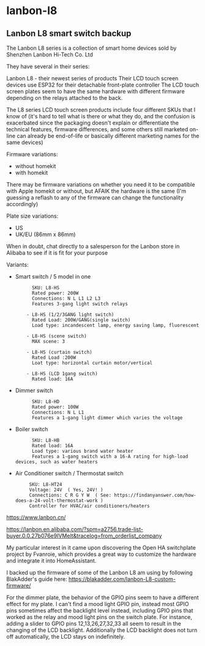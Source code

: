 # lanbon-l8
## Lanbon L8 smart switch backup

The Lanbon L8 series is a collection of smart home devices sold by Shenzhen Lanbon Hi-Tech Co. Ltd

They have several in their series:

Lanbon L8 - their newest series of products
            Their LCD touch screen devices use ESP32 for their detachable front-plate controller
            The LCD touch screen plates seem to have the same hardware with different firmware depending on the relays attached to the back.

The L8 series LCD touch screen products include four different SKUs that I know of
(it's hard to tell what is there or what they do, and the confusion is exacerbated since the packaging doesn't explain or differentiate the technical features, firmware differences, and some others still marketed on-line can already be end-of-life or basically different marketing names for the same devices)

Firmware variations: 
- without homekit
- with homekit

There may be firmware variations on whether you need it to be compatible with Apple homekit or without, but AFAIK the hardware is the same (I'm guessing a reflash to any of the firmware can change the functionality accordingly)

Plate size variations:
- US
- UK/EU (86mm x 86mm)

When in doubt, chat directly to a salesperson for the Lanbon store in Alibaba to see if it is fit for your purpose


Variants:
- Smart switch / 5 model in one

            SKU: L8-HS
            Rated power: 200W
            Connections: N L L1 L2 L3
            Features 3-gang light switch relays

          - L8-HS (1/2/3GANG light switch)
            Rated Load: 200W/GANG(single switch)
            Load type: incandescent lamp, energy saving lamp, fluorescent
            
          - L8-HS (scene switch)
            MAX scene: 3
            
          - L8-HS (curtain switch)
            Rated Load :200W
            Loat type: horizontal curtain motor/vertical
            
          - L8-HS (LCD 1gang switch)
            Rated load: 16A

- Dimmer switch

            SKU: L8-HD
            Rated power: 100W
            Connections: N L L1
            Features a 1-gang light dimmer which varies the voltage
            
- Boiler switch

            SKU: L8-HB
            Rated load: 16A
            Load type: various brand water heater
            Features a 1-gang switch with a 16-A rating for high-load devices, such as water heaters

 - Air Conditioner switch / Thermostat switch

            SKU: L8-HT24
            Voltage: 24V  ( Yes, 24V! ) 
            Connections: C R G Y W  ( See: https://findanyanswer.com/how-does-a-24-volt-thermostat-work )
            Controller for HVAC/air conditioners/heaters


https://www.lanbon.cn/

https://lanbon.en.alibaba.com/?spm=a2756.trade-list-buyer.0.0.27b076e9IVMelt&tracelog=from_orderlist_company

My particular interest in it came upon discovering the Open HA switchplate project by Fvanroie, which provides a great way to customize the hardware and integrate it into HomeAssistant.

I backed up the firmware of some of the Lanbon L8 am using by following BlakAdder's guide here:
https://blakadder.com/lanbon-L8-custom-firmware/






For the dimmer plate, the behavior of the GPIO pins seem to have a different effect for my plate.  I can't find a mood light GPIO pin, instead most GPIO pins sometimes affect the backlight level instead, including GPIO pins that worked as the relay and mood light pins on the switch plate.  For instance, adding a slider to GPIO pins 12,13,26,27,32,33 all seem to result in the changing of the LCD backlight.  Additionally the LCD backlight does not turn off automatically, the LCD stays on indefinitely.




